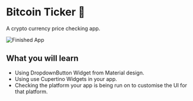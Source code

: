# Bitcoin Ticker 🤑

A crypto currency price checking app.

![Finished App](https://github.com/londonappbrewery/Images/blob/master/bitcoin-flutter-demo.gif)

## What you will learn

- Using DropdownButton Widget from Material design.
- Using use Cupertino Widgets in your app.
- Checking the platform your app is being run on to customise the UI for that platform.
